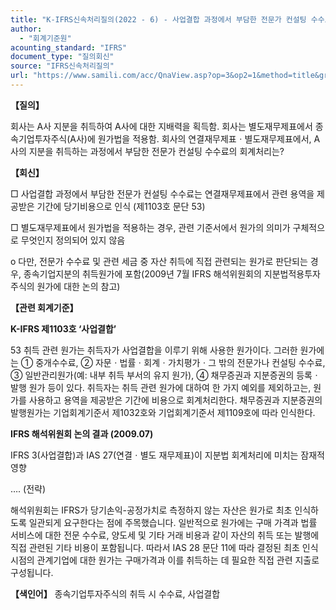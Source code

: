 ```yaml
---
title: "K-IFRS신속처리질의(2022 - 6) - 사업결합 과정에서 부담한 전문가 컨설팅 수수료"
author:
  - "회계기준원"
acounting_standard: "IFRS"
document_type: "질의회신"
source: "IFRS신속처리질의"
url: "https://www.samili.com/acc/QnaView.asp?op=3&op2=1&method=title&group=2124-15;1&orgcode=3&searchword=&page=15&code=K%2DIFRS%EC%8B%A0%EC%86%8D%EC%B2%98%EB%A6%AC%EC%A7%88%EC%9D%98%2D6%3A20220127"
---
```

**【질의】**

  

회사는 A사 지분을 취득하여 A사에 대한 지배력을 획득함. 회사는 별도재무제표에서 종속기업투자주식(A사)에 원가법을 적용함. 회사의 연결재무제표ㆍ별도재무제표에서, A사의 지분을 취득하는 과정에서 부담한 전문가 컨설팅 수수료의 회계처리는?

  
  

**【회신】**

  

□ 사업결합 과정에서 부담한 전문가 컨설팅 수수료는 연결재무제표에서 관련 용역을 제공받은 기간에 당기비용으로 인식 (제1103호 문단 53)

  

□ 별도재무제표에서 원가법을 적용하는 경우, 관련 기준서에서 원가의 의미가 구체적으로 무엇인지 정의되어 있지 않음

  

o 다만, 전문가 수수료 및 관련 세금 중 자산 취득에 직접 관련되는 원가로 판단되는 경우, 종속기업지분의 취득원가에 포함(2009년 7월 IFRS 해석위원회의 지분법적용투자주식의 원가에 대한 논의 참고)

  
  

**【관련 회계기준】**

  

**K-IFRS 제1103호 ‘사업결합’**

  

53 취득 관련 원가는 취득자가 사업결합을 이루기 위해 사용한 원가이다. 그러한 원가에는 ① 중개수수료, ② 자문ㆍ법률ㆍ회계ㆍ가치평가ㆍ그 밖의 전문가나 컨설팅 수수료, ③ 일반관리원가(예: 내부 취득 부서의 유지 원가), ④ 채무증권과 지분증권의 등록ㆍ발행 원가 등이 있다. 취득자는 취득 관련 원가에 대하여 한 가지 예외를 제외하고는, 원가를 사용하고 용역을 제공받은 기간에 비용으로 회계처리한다. 채무증권과 지분증권의 발행원가는 기업회계기준서 제1032호와 기업회계기준서 제1109호에 따라 인식한다.

  

**IFRS 해석위원회 논의 결과 (2009.07)**

  

IFRS 3(사업결합)과 IAS 27(연결ㆍ별도 재무제표)이 지분법 회계처리에 미치는 잠재적 영향

  

…. (전략)

  

해석위원회는 IFRS가 당기손익-공정가치로 측정하지 않는 자산은 원가로 최초 인식하도록 일관되게 요구한다는 점에 주목했습니다. 일반적으로 원가에는 구매 가격과 법률 서비스에 대한 전문 수수료, 양도세 및 기타 거래 비용과 같이 자산의 취득 또는 발행에 직접 관련된 기타 비용이 포함됩니다. 따라서 IAS 28 문단 11에 따라 결정된 최초 인식 시점의 관계기업에 대한 원가는 구매가격과 이를 취득하는 데 필요한 직접 관련 지출로 구성됩니다.

  
  

**【색인어】** 종속기업투자주식의 취득 시 수수료, 사업결합
